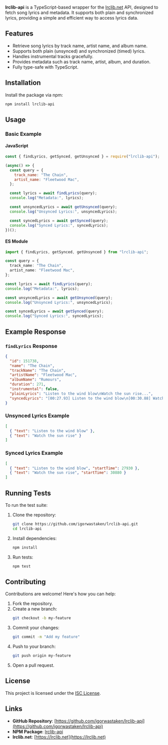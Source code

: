 **lrclib-api** is a TypeScript-based wrapper for the [lrclib.net](https://lrclib.net) API, designed to fetch song lyrics and metadata. It supports both plain and synchronized lyrics, providing a simple and efficient way to access lyrics data.

## Features

- Retrieve song lyrics by track name, artist name, and album name.
- Supports both plain (unsynced) and synchronized (timed) lyrics.
- Handles instrumental tracks gracefully.
- Provides metadata such as track name, artist, album, and duration.
- Fully type-safe with TypeScript.

## Installation

Install the package via npm:

```bash
npm install lrclib-api
```

## Usage

### Basic Example

#### JavaScript

```js
const { findLyrics, getSynced, getUnsynced } = require("lrclib-api");

(async() => {
  const query = {
    track_name: "The Chain",
    artist_name: "Fleetwood Mac",
  };

  const lyrics = await findLyrics(query);
  console.log("Metadata:", lyrics);

  const unsyncedLyrics = await getUnsynced(query);
  console.log("Unsynced Lyrics:", unsyncedLyrics);

  const syncedLyrics = await getSynced(query);
  console.log("Synced Lyrics:", syncedLyrics);
})();
```

#### ES Module

```ts
import { findLyrics, getSynced, getUnsynced } from "lrclib-api";

const query = {
  track_name: "The Chain",
  artist_name: "Fleetwood Mac",
};

const lyrics = await findLyrics(query);
console.log("Metadata:", lyrics);

const unsyncedLyrics = await getUnsynced(query);
console.log("Unsynced Lyrics:", unsyncedLyrics);

const syncedLyrics = await getSynced(query);
console.log("Synced Lyrics:", syncedLyrics);
```

## Example Response

### `findLyrics` Response

```json
{
  "id": 151738,
  "name": "The Chain",
  "trackName": "The Chain",
  "artistName": "Fleetwood Mac",
  "albumName": "Rumours",
  "duration": 271,
  "instrumental": false,
  "plainLyrics": "Listen to the wind blow\nWatch the sun rise...",
  "syncedLyrics": "[00:27.93] Listen to the wind blow\n[00:30.88] Watch the sun rise..."
}
```

### Unsynced Lyrics Example

```json
[
  { "text": "Listen to the wind blow" },
  { "text": "Watch the sun rise" }
]
```

### Synced Lyrics Example

```json
[
  { "text": "Listen to the wind blow", "startTime": 27930 },
  { "text": "Watch the sun rise", "startTime": 30880 }
]
```

## Running Tests

To run the test suite:

1. Clone the repository:
   ```bash
   git clone https://github.com/igorwastaken/lrclib-api.git
   cd lrclib-api
   ```

2. Install dependencies:
   ```bash
   npm install
   ```

3. Run tests:
   ```bash
   npm test
   ```

## Contributing

Contributions are welcome! Here's how you can help:

1. Fork the repository.
2. Create a new branch:
   ```bash
   git checkout -b my-feature
   ```
3. Commit your changes:
   ```bash
   git commit -m "Add my feature"
   ```
4. Push to your branch:
   ```bash
   git push origin my-feature
   ```
5. Open a pull request.

## License

This project is licensed under the [ISC License](https://opensource.org/licenses/ISC).

## Links

- **GitHub Repository**: [https://github.com/igorwastaken/lrclib-api](https://github.com/igorwastaken/lrclib-api)
- **NPM Package**: [lrclib-api](https://www.npmjs.com/package/lrclib-api)
- **lrclib.net**: [https://lrclib.net](https://lrclib.net)
